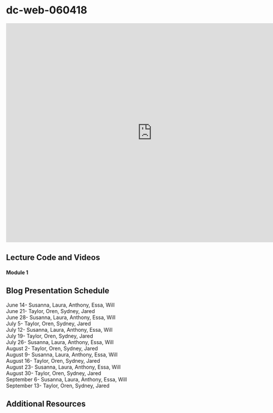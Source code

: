 # dc-web-060418
 
<iframe src="https://calendar.google.com/calendar/embed?src=flatironschool.com_10dkckhpnpcenkhvlo07c64amc%40group.calendar.google.com&ctz=America%2FNew_York" style="border: 0" width="800" height="600" frameborder="0" scrolling="no"></iframe>

## Lecture Code and Videos

#### Module 1

## Blog Presentation Schedule

June 14- Susanna, Laura, Anthony, Essa, Will \
June 21- Taylor, Oren, Sydney, Jared \
June 28- Susanna, Laura, Anthony, Essa, Will \
July 5- Taylor, Oren, Sydney, Jared \
July 12- Susanna, Laura, Anthony, Essa, Will \
July 19- Taylor, Oren, Sydney, Jared \
July 26- Susanna, Laura, Anthony, Essa, Will \
August 2- Taylor, Oren, Sydney, Jared \
August 9- Susanna, Laura, Anthony, Essa, Will \
August 16- Taylor, Oren, Sydney, Jared \
August 23- Susanna, Laura, Anthony, Essa, Will \
August 30- Taylor, Oren, Sydney, Jared \
September 6- Susanna, Laura, Anthony, Essa, Will \
September 13- Taylor, Oren, Sydney, Jared 

## Additional Resources
